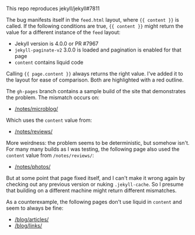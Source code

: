 This repo reproduces jekyll/jekyll#7811

The bug manifests itself in the `feed.html` layout, where `{{ content }}` is called. If the following conditions are true, `{{ content }}` might return the value for a different instance of the `feed` layout:

- Jekyll version is 4.0.0 or PR #7967
- `jekyll-paginate-v2` 3.0.0 is loaded and pagination is enabled for that page
- `content` contains liquid code

Calling `{{ page.content }}` always returns the right value. I've added it to the layout for ease of comparison. Both are highlighted with a red outline.

The `gh-pages` branch contains a sample build of the site that demonstrates the problem. The mismatch occurs on:

- [/notes/microblog/](https://letrastudio.github.io/letra.studio-jekyll-7811-repro/notes/microblog/)

Which uses the `content` value from:

- [/notes/reviews/](https://letrastudio.github.io/letra.studio-jekyll-7811-repro/notes/reviews/)

More weirdness: the problem seems to be deterministic, but somehow isn't. For many many builds as I was testing, the following page also used the `content` value from `/notes/reviews/`:

- [/notes/photos/](https://letrastudio.github.io/letra.studio-jekyll-7811-repro/notes/photos/)

But at some point that page fixed itself, and I can't make it wrong again by checking out any previous version or nuking `.jekyll-cache`. So I presume that building on a different machine might return different mismatches.

As a counterexample, the following pages don't use liquid in `content` and seem to always be fine:

- [/blog/articles/](https://letrastudio.github.io/letra.studio-jekyll-7811-repro/blog/articles/)
- [/blog/links/](https://letrastudio.github.io/letra.studio-jekyll-7811-repro/blog/links/)
